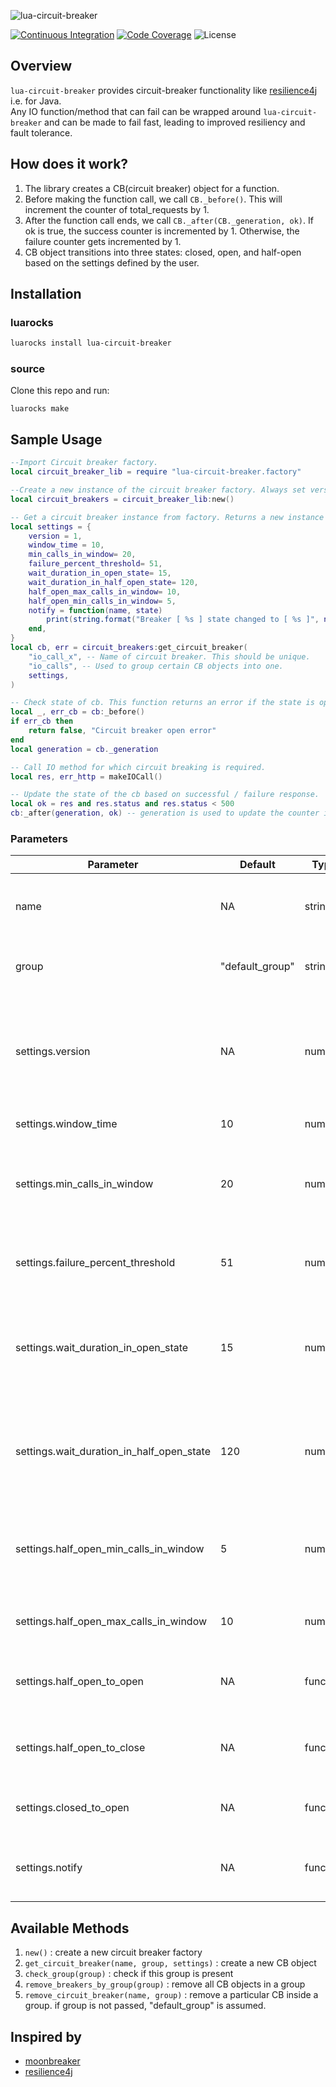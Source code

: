 ![lua-circuit-breaker](./lua-circuit-breaker.svg)

[![Continuous Integration](https://github.com/dream11/lua-circuit-breaker/actions/workflows/ci.yml/badge.svg)](https://github.com/dream11/lua-circuit-breaker/actions/workflows/ci.yml)
[![Code Coverage](https://codecov.io/gh/dream11/lua-circuit-breaker/branch/master/graph/badge.svg?token=6wyFuRgmdG)](https://codecov.io/gh/dream11/lua-circuit-breaker)
![License](https://img.shields.io/badge/license-MIT-green.svg)

## Overview
`lua-circuit-breaker` provides circuit-breaker functionality like [resilience4j](https://github.com/resilience4j/resilience4j) i.e. for Java.
<br>Any IO function/method that can fail can be wrapped around `lua-circuit-breaker` and can be made to fail fast, leading to improved resiliency and fault tolerance.

## How does it work?

1. The library creates a CB(circuit breaker) object for a function.
2. Before making the function call, we call `CB._before()`. This will increment the counter of total_requests by 1.
3. After the function call ends, we call `CB._after(CB._generation, ok)`. If ok is true, the success counter is incremented by 1. Otherwise, the failure counter gets incremented by 1.
4. CB object transitions into three states: closed, open, and half-open based on the settings defined by the user.

## Installation

### luarocks
```bash
luarocks install lua-circuit-breaker
```

### source
Clone this repo and run:
```
luarocks make
```


## Sample Usage

```lua
--Import Circuit breaker factory.
local circuit_breaker_lib = require "lua-circuit-breaker.factory"

--Create a new instance of the circuit breaker factory. Always set version = 0. This is used for flushing the circuit breakers when the configuration is changed.
local circuit_breakers = circuit_breaker_lib:new()

-- Get a circuit breaker instance from factory. Returns a new instance only if not already created.
local settings = {
    version = 1,
    window_time = 10,
    min_calls_in_window= 20,
    failure_percent_threshold= 51,
    wait_duration_in_open_state= 15,
    wait_duration_in_half_open_state= 120,
    half_open_max_calls_in_window= 10,
    half_open_min_calls_in_window= 5,
    notify = function(name, state)
        print(string.format("Breaker [ %s ] state changed to [ %s ]", name, state))
    end,
}
local cb, err = circuit_breakers:get_circuit_breaker(
    "io_call_x", -- Name of circuit breaker. This should be unique.
    "io_calls", -- Used to group certain CB objects into one.
    settings,
)

-- Check state of cb. This function returns an error if the state is open or half_open_max_calls_in_window is breached.
local _, err_cb = cb:_before()
if err_cb then
    return false, "Circuit breaker open error"
end
local generation = cb._generation

-- Call IO method for which circuit breaking is required.
local res, err_http = makeIOCall()

-- Update the state of the cb based on successful / failure response.
local ok = res and res.status and res.status < 500
cb:_after(generation, ok) -- generation is used to update the counter in the correct time bucket.
```


### Parameters

| Parameter | Default  | Type  | Required | Description |
| --- | --- | --- | --- | --- |
| name | NA | string | true | Name of circuit breaker, this should be unique |
| group | "default_group" | string | false | Group to which the CB object will belong |
| settings.version | NA | number | true | Maintains version of settings object, changing this will create new CB and flush older CB |
| settings.window_time | 10 | number | true | Window size in seconds |
| settings.min_calls_in_window | 20 | number | true | Minimum number of calls to be present in the window to start calculation |
| settings.failure_percent_threshold | 51 | number | true | % of requests that should fail to open the circuit |
| settings.wait_duration_in_open_state | 15 | number | true | Duration(sec) to wait before automatically transitioning from open to half-open state |
| settings.wait_duration_in_half_open_state | 120 | number | true | Duration(sec) to wait in half-open state before automatically transitioning to closed state |
| settings.half_open_min_calls_in_window | 5 | number | true | Minimum number of calls to be present in the half open state to start calculation |
| settings.half_open_max_calls_in_window | 10 | number | true | Maximum calls to allow in half open state |
| settings.half_open_to_open | NA | function | false | Overrides transition from half-open to open state |
| settings.half_open_to_close | NA | function | false | Overrides transition from half-open to closed state |
| settings.closed_to_open | NA | function | false | Overrides transtition from closed to open state |
| settings.notify | NA | function | false | Overrides with a custom logger function |


## Available Methods

1. `new()` : create a new circuit breaker factory
2. `get_circuit_breaker(name, group, settings)` : create a new CB object
3. `check_group(group)` : check if this group is present
4. `remove_breakers_by_group(group)` : remove all CB objects in a group
5. `remove_circuit_breaker(name, group)` : remove a particular CB inside a group. if group is not passed, "default_group" is assumed.

## Inspired by
- [moonbreaker](https://github.com/Invizory/moonbreaker)
- [resilience4j](https://github.com/resilience4j/resilience4j)
